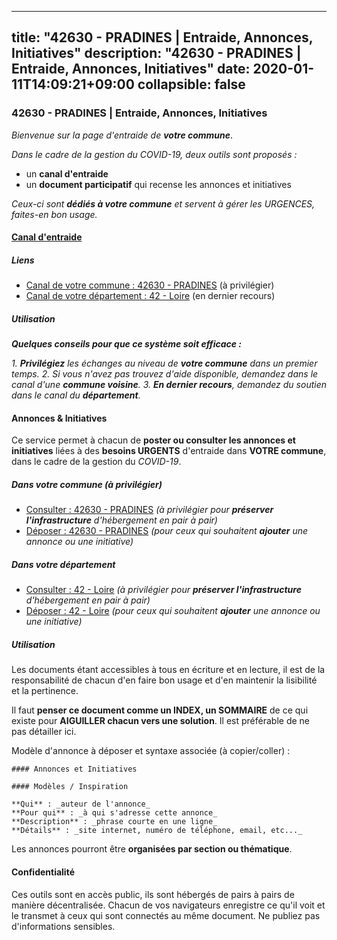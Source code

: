 
---
title: "42630 - PRADINES | Entraide, Annonces, Initiatives"
description: "42630 - PRADINES | Entraide, Annonces, Initiatives"
date: 2020-01-11T14:09:21+09:00
collapsible: false
---

### 42630 - PRADINES | Entraide, Annonces, Initiatives

_Bienvenue sur la page d'entraide de **votre commune**_.

_Dans le cadre de la gestion du COVID-19, deux outils sont proposés :_

- un **canal d'entraide**
- un **document participatif** qui recense les annonces et initiatives

_Ceux-ci sont **dédiés à votre commune** et servent à gérer les URGENCES, faites-en bon usage._

#### [Canal d'entraide](https://entraide.stopcoronavirus.tech/#/channel/42630_pradines)

##### Liens

- [Canal de votre commune : 42630 	- PRADINES](https://entraide.stopcoronavirus.tech/#/channel/42630_pradines) (à privilégier)
- [Canal de votre département : 42 	- Loire](https://entraide.stopcoronavirus.tech/#/channel/42_loire) (en dernier recours)

##### Utilisation

_**Quelques conseils pour que ce système soit efficace :**_

_1. **Privilégiez** les échanges au niveau de **votre commune** dans un premier temps._
_2. Si vous n'avez pas trouvez d'aide disponible, demandez dans le canal d'une **commune voisine**._
_3. **En dernier recours**, demandez du soutien dans le canal du **département**._

#### Annonces & Initiatives


Ce service permet à chacun de **poster ou consulter les annonces et initiatives** liées à des **besoins
URGENTS** d'entraide dans **VOTRE commune**, dans le cadre de la gestion du _COVID-19_.

##### Dans votre commune (à privilégier)

- [Consulter : 42630 	- PRADINES](https://docs.stopcoronavirus.tech/r/markdown/42630_pradines/4XTTM8KLRQHCjfkrHcSK3T2NviR3TBLJwQVbxoqfKL5ou21TX) _(à privilégier pour **préserver l'infrastructure** d'hébergement en pair à pair)_
- [Déposer : 42630 	- PRADINES](https://docs.stopcoronavirus.tech/w/markdown/42630_pradines/4XTTM8KLRQHCjfkrHcSK3T2NviR3TBLJwQVbxoqfKL5ou21TX-K3TgThz5SNjQ4Q56tT448K7vptSwz13HGgoJrhQ7KBuPkjQ7ud4zAnjAqzacL2kGoH6Fwt7cQNKwSzMRDmGGkjwNsJTJpN1FgSJtGmTHCm1q3h91zTBv2rJsGbdNwyYj4ZtkDLzd) _(pour ceux qui souhaitent **ajouter** une annonce ou une initiative)_

##### Dans votre département

- [Consulter : 42 	- Loire](https://docs.stopcoronavirus.tech/r/markdown/42_loire/4XTTM8SNJiYkCLPtBfEQExdM2GQMoYUSTuTytLrQfQVaaYJeW) _(à privilégier pour **préserver l'infrastructure** d'hébergement en pair à pair)_
- [Déposer : 42 	- Loire](https://docs.stopcoronavirus.tech/w/markdown/42_loire/4XTTM8SNJiYkCLPtBfEQExdM2GQMoYUSTuTytLrQfQVaaYJeW-K3TgUi5YJecchkttgL3M6Pu99u8hH2akRrHDb4XXZXATCvGiyzrNbe23fQbzNYiKWDR2re6vQN4Gxv5BQ2dayjGg1AqxtpHRtgi6cm74UeqjVtXM2ZJFa6mvBKTRc4s3X6tJYycN) _(pour ceux qui souhaitent **ajouter** une annonce ou une initiative)_


##### Utilisation

Les documents étant accessibles à tous en écriture et en lecture, il est de la
responsabilité de chacun d'en faire bon usage et d'en maintenir la lisibilité
et la pertinence.

Il faut **penser ce document comme un INDEX, un SOMMAIRE** de ce qui existe
pour **AIGUILLER chacun vers une solution**. Il est préférable de ne pas détailler ici.

Modèle d'annonce à déposer et syntaxe associée (à copier/coller) :

    #### Annonces et Initiatives

    #### Modèles / Inspiration

    **Qui** : _auteur de l'annonce_
    **Pour qui** : _à qui s'adresse cette annonce_
    **Description** : _phrase courte en une ligne_
    **Détails** : _site internet, numéro de téléphone, email, etc..._


Les annonces pourront être **organisées par section ou thématique**.

#### Confidentialité

Ces outils sont en accès public, ils sont hébergés de pairs à pairs de manière décentralisée.
Chacun de vos navigateurs enregistre ce qu'il voit et le transmet à ceux qui sont connectés au même document.
Ne publiez pas d'informations sensibles.
